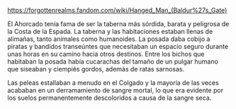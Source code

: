 https://forgottenrealms.fandom.com/wiki/Hanged_Man_(Baldur%27s_Gate)

El Ahorcado tenía fama de ser la taberna más sórdida, barata y peligrosa de la Costa de la Espada. La taberna y las habitaciones estaban llenas de alimañas, tanto animales como humanoides. La posada daba cobijo a piratas y bandidos transeúntes que necesitaban un espacio seguro durante unas horas en su camino hacia otros destinos. Entre los bichos que habitaban la posada había cucarachas del tamaño de un pulgar humano que siseaban y ciempiés gordos, además de ratas sarnosas.

Las peleas estallaban a menudo en el Colgado y la mayoría de las veces acababan en un derramamiento de sangre mortal, lo que era evidente por los suelos permanentemente descoloridos a causa de la sangre seca.